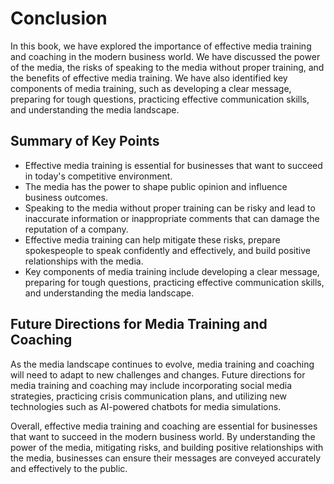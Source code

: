 # Conclusion

In this book, we have explored the importance of effective media training and coaching in the modern business world. We have discussed the power of the media, the risks of speaking to the media without proper training, and the benefits of effective media training. We have also identified key components of media training, such as developing a clear message, preparing for tough questions, practicing effective communication skills, and understanding the media landscape.

Summary of Key Points
---------------------

* Effective media training is essential for businesses that want to succeed in today's competitive environment.
* The media has the power to shape public opinion and influence business outcomes.
* Speaking to the media without proper training can be risky and lead to inaccurate information or inappropriate comments that can damage the reputation of a company.
* Effective media training can help mitigate these risks, prepare spokespeople to speak confidently and effectively, and build positive relationships with the media.
* Key components of media training include developing a clear message, preparing for tough questions, practicing effective communication skills, and understanding the media landscape.

Future Directions for Media Training and Coaching
-------------------------------------------------

As the media landscape continues to evolve, media training and coaching will need to adapt to new challenges and changes. Future directions for media training and coaching may include incorporating social media strategies, practicing crisis communication plans, and utilizing new technologies such as AI-powered chatbots for media simulations.

Overall, effective media training and coaching are essential for businesses that want to succeed in the modern business world. By understanding the power of the media, mitigating risks, and building positive relationships with the media, businesses can ensure their messages are conveyed accurately and effectively to the public.